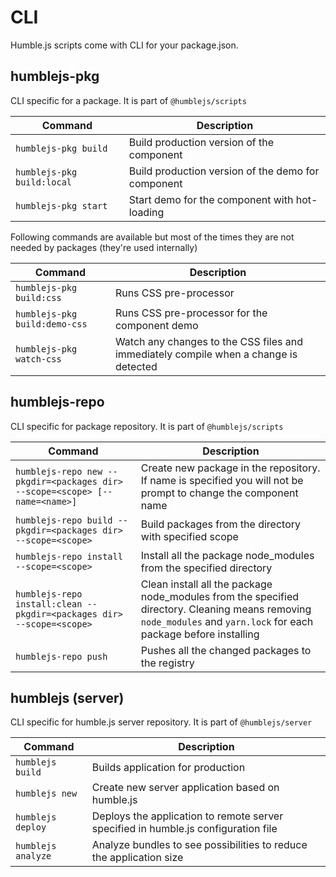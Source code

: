 # CLI
Humble.js scripts come with CLI for your package.json.

## humblejs-pkg
CLI specific for a package. It is part of `@humblejs/scripts`

| Command | Description |
|-----------|----------------|
| `humblejs-pkg build` | Build production version of the component |
| `humblejs-pkg build:local` | Build production version of the demo for component |
| `humblejs-pkg start` | Start demo for the component with hot-loading |

Following commands are available but most of the times they are not needed by packages (they're used internally)

| Command | Description |
|-----------|----------------|
| `humblejs-pkg build:css` | Runs CSS pre-processor |
| `humblejs-pkg build:demo-css` | Runs CSS pre-processor for the component demo |
| `humblejs-pkg watch-css` | Watch any changes to the CSS files and immediately compile when a change is detected |

## humblejs-repo
CLI specific for package repository. It is part of `@humblejs/scripts`

| Command | Description |
|-----------|----------------|
| `humblejs-repo new --pkgdir=<packages dir> --scope=<scope> [--name=<name>]` | Create new package in the repository. If name is specified you will not be prompt to change the component name |
| `humblejs-repo build --pkgdir=<packages dir> --scope=<scope>` | Build packages from the directory with specified scope |
| `humblejs-repo install --scope=<scope>` | Install all the package node_modules from the specified directory |
| `humblejs-repo install:clean --pkgdir=<packages dir> --scope=<scope>` | Clean install all the package node_modules from the specified directory. Cleaning means removing `node_modules` and `yarn.lock` for each package before installing |
| `humblejs-repo push` | Pushes all the changed packages to the registry |


## humblejs (server)
CLI specific for humble.js server repository. It is part of `@humblejs/server`

| Command | Description |
|-----------|----------------|
| `humblejs build` | Builds application for production |
| `humblejs new` | Create new server application based on humble.js |
| `humblejs deploy` | Deploys the application to remote server specified in humble.js configuration file|
| `humblejs analyze` | Analyze bundles to see possibilities to reduce the application size|
